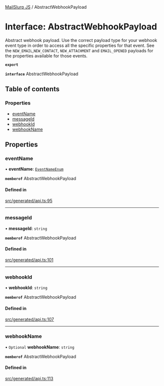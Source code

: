 [MailSlurp JS](../README.md) / AbstractWebhookPayload

# Interface: AbstractWebhookPayload

Abstract webhook payload. Use the correct payload type for your webhook event type in order to access all the specific properties for that event. See the `NEW_EMAIL`,`NEW_CONTACT`, `NEW_ATTACHMENT` and `EMAIL_OPENED` payloads for the properties available for those events.

**`export`**

**`interface`** AbstractWebhookPayload

## Table of contents

### Properties

- [eventName](AbstractWebhookPayload.md#eventname)
- [messageId](AbstractWebhookPayload.md#messageid)
- [webhookId](AbstractWebhookPayload.md#webhookid)
- [webhookName](AbstractWebhookPayload.md#webhookname)

## Properties

### eventName

• **eventName**: [`EventNameEnum`](../enums/AbstractWebhookPayload.EventNameEnum.md)

**`memberof`** AbstractWebhookPayload

#### Defined in

[src/generated/api.ts:95](https://github.com/mailslurp/mailslurp-client/blob/1460b4d/src/generated/api.ts#L95)

___

### messageId

• **messageId**: `string`

**`memberof`** AbstractWebhookPayload

#### Defined in

[src/generated/api.ts:101](https://github.com/mailslurp/mailslurp-client/blob/1460b4d/src/generated/api.ts#L101)

___

### webhookId

• **webhookId**: `string`

**`memberof`** AbstractWebhookPayload

#### Defined in

[src/generated/api.ts:107](https://github.com/mailslurp/mailslurp-client/blob/1460b4d/src/generated/api.ts#L107)

___

### webhookName

• `Optional` **webhookName**: `string`

**`memberof`** AbstractWebhookPayload

#### Defined in

[src/generated/api.ts:113](https://github.com/mailslurp/mailslurp-client/blob/1460b4d/src/generated/api.ts#L113)
